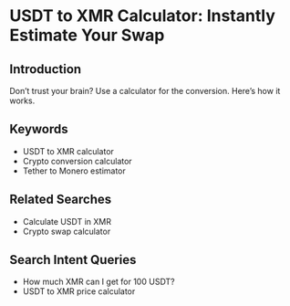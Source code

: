 # USDT to XMR Calculator: Instantly Estimate Your Swap

## Introduction
Don’t trust your brain? Use a calculator for the conversion. Here’s how it works.

## Keywords
- USDT to XMR calculator
- Crypto conversion calculator
- Tether to Monero estimator

## Related Searches
- Calculate USDT in XMR
- Crypto swap calculator

## Search Intent Queries
- How much XMR can I get for 100 USDT?
- USDT to XMR price calculator